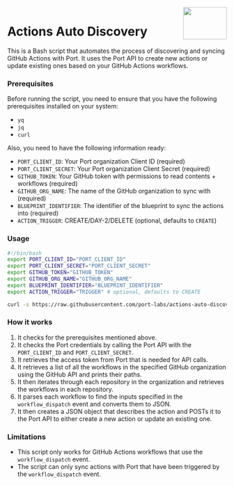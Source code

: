 <img align="right" width="100" height="74" src="https://user-images.githubusercontent.com/8277210/183290025-d7b24277-dfb4-4ce1-bece-7fe0ecd5efd4.svg" />

# Actions Auto Discovery

This is a Bash script that automates the process of discovering and syncing GitHub Actions with Port. It uses the Port API to create new actions or update existing ones based on your GitHub Actions workflows.

### Prerequisites

Before running the script, you need to ensure that you have the following prerequisites installed on your system:

- `yq`
- `jq`
- `curl`

Also, you need to have the following information ready:

- `PORT_CLIENT_ID`: Your Port organization Client ID (required)
- `PORT_CLIENT_SECRET`: Your Port organization Client Secret (required)
- `GITHUB_TOKEN`: Your GitHub token with permissions to read contents + workflows (required)
- `GITHUB_ORG_NAME`: The name of the GitHub organization to sync with (required)
- `BLUEPRINT_IDENTIFIER`: The identifier of the blueprint to sync the actions into (required)
- `ACTION_TRIGGER`: CREATE/DAY-2/DELETE (optional, defaults to `CREATE`)

### Usage

```bash
#!/bin/bash
export PORT_CLIENT_ID="PORT_CLIENT_ID"
export PORT_CLIENT_SECRET="PORT_CLIENT_SECRET"
export GITHUB_TOKEN="GITHUB_TOKEN"
export GITHUB_ORG_NAME="GITHUB_ORG_NAME"
export BLUEPRINT_IDENTIFIER="BLUEPRINT_IDENTIFIER"
export ACTION_TRIGGER="TRIGGER" # optional, defaults to CREATE

curl -s https://raw.githubusercontent.com/port-labs/actions-auto-discovery/main/github-actions/sync.sh | bash
```

### How it works

1. It checks for the prerequisites mentioned above.
2. It checks the Port credentials by calling the Port API with the `PORT_CLIENT_ID` and `PORT_CLIENT_SECRET`.
3. It retrieves the access token from Port that is needed for API calls.
4. It retrieves a list of all the workflows in the specified GitHub organization using the GitHub API and prints their paths.
5. It then iterates through each repository in the organization and retrieves the workflows in each repository. 
6. It parses each workflow to find the inputs specified in the `workflow_dispatch` event and converts them to JSON.
7. It then creates a JSON object that describes the action and POSTs it to the Port API to either create a new action or update an existing one.

### Limitations

- This script only works for GitHub Actions workflows that use the `workflow_dispatch` event.
- The script can only sync actions with Port that have been triggered by the `workflow_dispatch` event.
